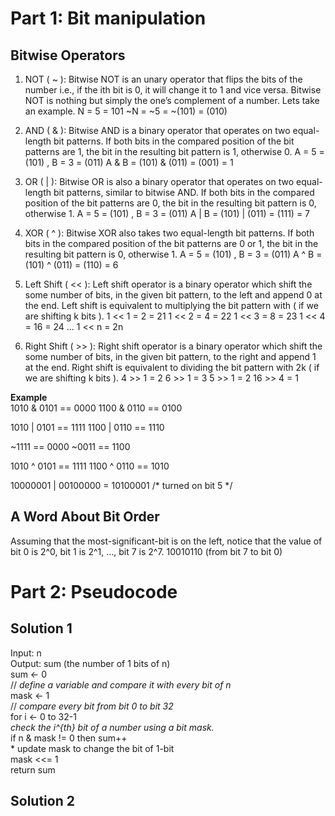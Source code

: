 # Part 1: Bit manipulation
## Bitwise Operators

1. NOT ( ~ ): Bitwise NOT is an unary operator that flips the bits of the number i.e., if the ith bit is 0, it will change it to 1 and vice versa. Bitwise NOT is nothing but simply the one’s complement of a number. Lets take an example. 
N = 5 = 101
~N = ~5 = ~(101) = (010)

2. AND ( & ): Bitwise AND is a binary operator that operates on two equal-length bit patterns. If both bits in the compared position of the bit patterns are 1, the bit in the resulting bit pattern is 1, otherwise 0.
A = 5 = (101) , B = 3 = (011) A & B = (101) & (011) = (001) = 1

3. OR ( | ): Bitwise OR is also a binary operator that operates on two equal-length bit patterns, similar to bitwise AND. If both bits in the compared position of the bit patterns are 0, the bit in the resulting bit pattern is 0, otherwise 1.
A = 5 = (101) , B = 3 = (011)
A | B = (101) | (011) = (111) = 7

4. XOR ( ^ ): Bitwise XOR also takes two equal-length bit patterns. If both bits in the compared position of the bit patterns are 0 or 1, the bit in the resulting bit pattern is 0, otherwise 1.
A = 5 = (101) , B = 3 = (011)
A ^ B = (101) ^ (011) = (110) = 6

5. Left Shift ( << ): Left shift operator is a binary operator which shift the some number of bits, in the given bit pattern, to the left and append 0 at the end. Left shift is equivalent to multiplying the bit pattern with  ( if we are shifting k bits ).
1 << 1 = 2 = 21
1 << 2 = 4 = 22 1 << 3 = 8 = 23
1 << 4 = 16 = 24 
…
1 << n = 2n

6. Right Shift ( >> ): Right shift operator is a binary operator which shift the some number of bits, in the given bit pattern, to the right and append 1 at the end. Right shift is equivalent to dividing the bit pattern with 2k ( if we are shifting k bits ).
4 >> 1 = 2
6 >> 1 = 3
5 >> 1 = 2
16 >> 4 = 1

<strong>Example</strong><br>
1010 & 0101 == 0000
1100 & 0110 == 0100

1010 | 0101 == 1111
1100 | 0110 == 1110

~1111 == 0000
~0011 == 1100

1010 ^ 0101 == 1111
1100 ^ 0110 == 1010

10000001 | 00100000 = 10100001 /* turned on bit 5 */

## A Word About Bit Order
Assuming that the most-significant-bit is on the left, notice that the value of bit 0 is 2^0, bit 1 is 2^1, ..., bit 7 is 2^7.
10010110 (from bit 7 to bit 0)

# Part 2: Pseudocode
## Solution 1
Input: n <br>
Output: sum (the number of 1 bits of n)<br>
sum <- 0 <br>
// *define a variable and compare it with every bit of n*<br>
mask <- 1 <br>
// *compare every bit from bit 0 to bit 32* <br>
for i <- 0 to 32-1<br>
</n>*check the i^{th} bit of a number using a bit mask.*<br>
</n> if n & mask != 0 then sum++<br>
</n>* update mask to change the bit of 1-bit<br>
</n>mask <<= 1<br>
return sum<br>
## Solution 2
